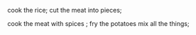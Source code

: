 cook the rice;
cut the meat into pieces;

cook the meat with spices ;
fry the potatoes
mix all the things;
